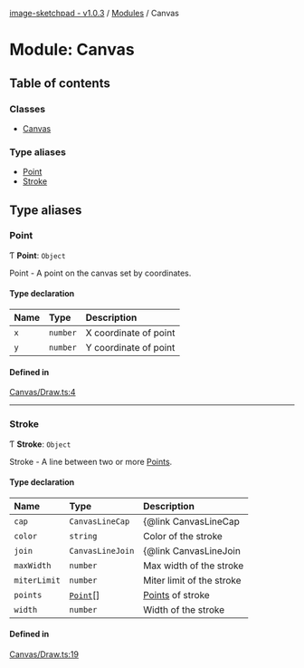 [image-sketchpad - v1.0.3](../index.md) / [Modules](../modules.md) / Canvas

# Module: Canvas

## Table of contents

### Classes

- [Canvas](../classes/Canvas.Canvas-1.md)

### Type aliases

- [Point](Canvas.md#point)
- [Stroke](Canvas.md#stroke)

## Type aliases

### Point

Ƭ **Point**: `Object`

Point - A point on the canvas set by coordinates.

#### Type declaration

| Name | Type | Description |
| :------ | :------ | :------ |
| `x` | `number` | X coordinate of point |
| `y` | `number` | Y coordinate of point |

#### Defined in

[Canvas/Draw.ts:4](https://github.com/CSoellinger/image-sketchpad/blob/main/src/Canvas/Draw.ts#L4)

___

### Stroke

Ƭ **Stroke**: `Object`

Stroke - A line between two or more [Points](Canvas.md#point).

#### Type declaration

| Name | Type | Description |
| :------ | :------ | :------ |
| `cap` | `CanvasLineCap` | {@link CanvasLineCap|Canvas line cap} of the stroke: "butt" | "round" | "square" |
| `color` | `string` | Color of the stroke |
| `join` | `CanvasLineJoin` | {@link CanvasLineJoin|Canvas line join} of the stroke: "bevel" | "miter" | "round" |
| `maxWidth` | `number` | Max width of the stroke |
| `miterLimit` | `number` | Miter limit of the stroke |
| `points` | [`Point`](Canvas.md#point)[] | [Points](Canvas.md#point) of stroke |
| `width` | `number` | Width of the stroke |

#### Defined in

[Canvas/Draw.ts:19](https://github.com/CSoellinger/image-sketchpad/blob/main/src/Canvas/Draw.ts#L19)
